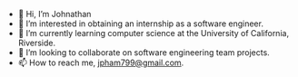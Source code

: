 - 👋 Hi, I’m Johnathan
- 👀 I’m interested in obtaining an internship as a software engineer.
- 🌱 I’m currently learning computer science at the University of California, Riverside.
- 💞️ I’m looking to collaborate on software engineering team projects.
- 📫 How to reach me, jpham799@gmail.com.

<!---
jp7492code/jp7492code is a ✨ special ✨ repository because its `README.md` (this file) appears on your GitHub profile.
You can click the Preview link to take a look at your changes.
--->

